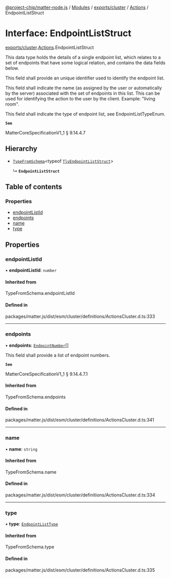 [@project-chip/matter-node.js](../README.md) / [Modules](../modules.md) / [exports/cluster](../modules/exports_cluster.md) / [Actions](../modules/exports_cluster.Actions.md) / EndpointListStruct

# Interface: EndpointListStruct

[exports/cluster](../modules/exports_cluster.md).[Actions](../modules/exports_cluster.Actions.md).EndpointListStruct

This data type holds the details of a single endpoint list, which relates to a set of endpoints that have some
logical relation, and contains the data fields below.

This field shall provide an unique identifier used to identify the endpoint list.

This field shall indicate the name (as assigned by the user or automatically by the server) associated with the
set of endpoints in this list. This can be used for identifying the action to the user by the client. Example:
"living room".

This field shall indicate the type of endpoint list, see EndpointListTypeEnum.

**`See`**

MatterCoreSpecificationV1_1 § 9.14.4.7

## Hierarchy

- [`TypeFromSchema`](../modules/exports_tlv.md#typefromschema)\<typeof [`TlvEndpointListStruct`](../modules/exports_cluster.Actions.md#tlvendpointliststruct)\>

  ↳ **`EndpointListStruct`**

## Table of contents

### Properties

- [endpointListId](exports_cluster.Actions.EndpointListStruct.md#endpointlistid)
- [endpoints](exports_cluster.Actions.EndpointListStruct.md#endpoints)
- [name](exports_cluster.Actions.EndpointListStruct.md#name)
- [type](exports_cluster.Actions.EndpointListStruct.md#type)

## Properties

### endpointListId

• **endpointListId**: `number`

#### Inherited from

TypeFromSchema.endpointListId

#### Defined in

packages/matter.js/dist/esm/cluster/definitions/ActionsCluster.d.ts:333

___

### endpoints

• **endpoints**: [`EndpointNumber`](../modules/exports_datatype.md#endpointnumber)[]

This field shall provide a list of endpoint numbers.

**`See`**

MatterCoreSpecificationV1_1 § 9.14.4.7.1

#### Inherited from

TypeFromSchema.endpoints

#### Defined in

packages/matter.js/dist/esm/cluster/definitions/ActionsCluster.d.ts:341

___

### name

• **name**: `string`

#### Inherited from

TypeFromSchema.name

#### Defined in

packages/matter.js/dist/esm/cluster/definitions/ActionsCluster.d.ts:334

___

### type

• **type**: [`EndpointListType`](../enums/exports_cluster.Actions.EndpointListType.md)

#### Inherited from

TypeFromSchema.type

#### Defined in

packages/matter.js/dist/esm/cluster/definitions/ActionsCluster.d.ts:335
